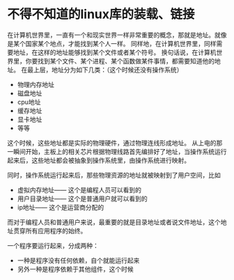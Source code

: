 # 不得不知道的linux库的装载、链接

在计算机世界里，一直有一个和现实世界一样非常重要的概念，那就是地址。就像是某个国家某个地点，才能找到某个人一样。
同样地，在计算机世界里，同样需要地址，在这样的地址能够找到某个文件或者某个符号。
换句话说，在计算机世界里，你要找到某个文件、某个进程、某个函数做某件事情，都需要知道他的地址。
在最上层，地址分为如下几类：（这个时候还没有操作系统）

- 物理内存地址
- 磁盘地址
- cpu地址
- 缓存地址
- 显卡地址
- 等等

这个时候，这些地址都是实际的物理硬件，通过物理连线形成地址。
从上电的那一瞬间开始，主板上的相关芯片根据物理线路首先编排好了地址，当操作系统运行起来后，这些地址都会被抽象到操作系统里，由操作系统进行映射。

同时，操作系统运行起来后，那些物理资源的地址就被映射到了用户空间，比如

- 虚拟内存地址—— 这个是编程人员可以看到的
- 用户目录地址—— 这个是普通用户就可以看到的
- ip地址—— 这个是运营商分配的

而对于编程人员和普通用户来说，最重要的就是目录地址或者说文件地址，这个地址贯穿所有应用程序的始终。

一个程序要运行起来，分成两种：

- 一种是程序没有任何依赖，自个就能运行起来
- 另外一种是程序依赖于其他组件，这个时候 
